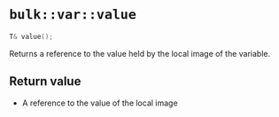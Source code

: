 # `bulk::var::value`

```cpp
T& value();
```

Returns a reference to the value held by the local image of the variable.

## Return value

- A reference to the value of the local image
